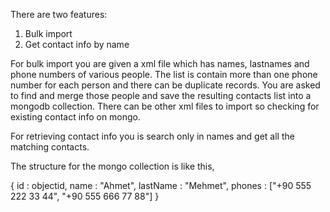 There are two features:
1) Bulk import
2) Get contact info by name

For bulk import you are given a xml file which has names, lastnames and phone numbers of various people.
The list is contain more than one phone number for each person and there can be duplicate records.
You are asked to find and merge those people and save the resulting contacts list into a mongodb collection.
There can be other xml files to import so checking for existing contact info on mongo.

For retrieving contact info you is search only in names and get all the matching contacts.

The structure for the mongo collection is like this,

{
	id : objectid,
	name : "Ahmet",
	lastName : "Mehmet",
	phones : ["+90 555 222 33 44", "+90 555 666 77 88"]
}


